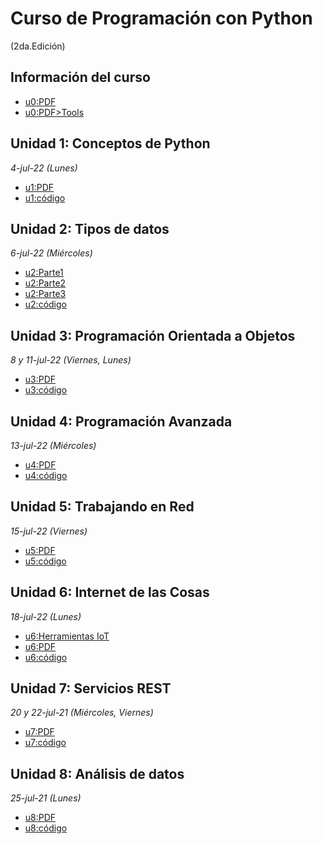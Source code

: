 # Curso de Programación con Python 
(2da.Edición)

## Información del curso
- [u0:PDF](../main/PDFs/u0_info_curso.pdf)
- [u0:PDF>Tools](../main/PDFs/u0_anexo0_IDE.pdf)

## Unidad 1: Conceptos de Python
*4-jul-22 (Lunes)*
- [u1:PDF](../main/PDFs/u1.Intro.pdf)
- [u1:código](../main/Codigo/Unidad1_Intro/)


## Unidad 2: Tipos de datos
*6-jul-22 (Miércoles)*
- [u2:Parte1](../main/PDFs/u2_a_tipos_de_datos.pdf)
- [u2:Parte2](../main/PDFs/u2_b_declaraciones_de_control.pdf)
- [u2:Parte3](../main/PDFs/u2_c_funciones.pdf)
- [u2:código](../main/Codigo/Unidad2_Tipos_de_datos/)


## Unidad 3: Programación Orientada a Objetos
*8 y 11-jul-22 (Viernes, Lunes)*
- [u3:PDF](../main/PDFs/u3_POO.pdf)
- [u3:código](../main/Codigo/Unidad3-POO/)

## Unidad 4: Programación Avanzada
*13-jul-22 (Miércoles)*
- [u4:PDF](../main/PDFs/u4_Adv.pdf)
- [u4:código](../main/Codigo/Unidad4_Adv)

## Unidad 5: Trabajando en Red
*15-jul-22 (Viernes)*
- [u5:PDF](../main/PDFs/u5_red.pdf)
- [u5:código](../main/Codigo/Unidad5_Red)

## Unidad 6: Internet de las Cosas
*18-jul-22 (Lunes)*
- [u6:Herramientas IoT](../main/PDFs/u6_mosquitto.pdf)
- [u6:PDF](../main/PDFs/u6_IoT.pdf)
- [u6:código](../main/Codigo/Unidad6_IoT)

## Unidad 7: Servicios REST
*20 y 22-jul-21 (Miércoles, Viernes)*
- [u7:PDF](../main/PDFs/u7_rest.pdf)
- [u7:código](../main/Codigo/Unidad7_Web)

## Unidad 8: Análisis de datos
*25-jul-21 (Lunes)*
- [u8:PDF](../main/PDFs/u8_dataAna.pdf)
- [u8:código](../main/Codigo/Unidad8_DataAna)